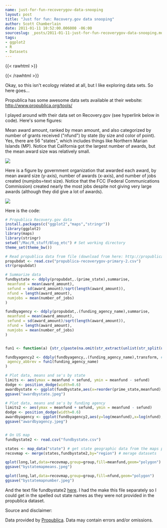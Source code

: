 ```yaml
---
name: just-for-fun-recoverygov-data-snooping
layout: post
title: "Just for fun: Recovery.gov data snooping"
author: Scott Chamberlain
date: 2011-01-11 10:52:00.006000 -06:00
sourceslug: _posts/2011-01-11-just-for-fun-recoverygov-data-snooping.md
tags:
- ggplot2
- R
- Datasets
---
```


{{< rawhtml >}}
<script async="true" src="http://pixel.propublica.org/pixel.js" type="text/javascript"></script>
{{< /rawhtml >}}

Okay, so this isn't ecology related at all, but I like exploring data sets. So here goes...

  

Propublica has some awesome data sets available at their website: http://www.propublica.org/tools/

I played around with their data set on Recovery.gov (see hyperlink below in code). Here's some figures:

  

Mean award amount, ranked by mean amount, and also categorized by number of grants received ("nfund") by state (by size and color of point).  Yes, there are 56 "states", which includes things like Northern Marian Islands (MP). Notice that California got the largest number of awards, but the mean award size was relatively small.

[![](http://1.bp.blogspot.com/_fANWq796z-w/TSuMsqigYNI/AAAAAAAAEXo/XIv_2rHJ_J8/s640/awardbystate.jpeg)](http://1.bp.blogspot.com/_fANWq796z-w/TSuMsqigYNI/AAAAAAAAEXo/XIv_2rHJ_J8/s1600/awardbystate.jpeg)

Here is a figure by government organization that awarded each award, by mean award size (y-axis), number of awards (x-axis), and number of jobs created (numjobs=text size). Notice that the FCC (Federal Communications Commission) created nearly the most jobs despite not giving very large awards (although they did give a lot of awards).

[![](http://3.bp.blogspot.com/_fANWq796z-w/TSyI0xFggbI/AAAAAAAAEX0/36J9f_n89tY/s640/awardbyagency.jpeg)](http://3.bp.blogspot.com/_fANWq796z-w/TSyI0xFggbI/AAAAAAAAEX0/36J9f_n89tY/s1600/awardbyagency.jpeg)


Here is the code:

```r
# Propublica Recovery.gov data
install.packages(c("ggplot2","maps","stringr"))
library(ggplot2)
library(maps)
library(stringr)
setwd("/Mac/R_stuff/Blog_etc") # Set working directory
theme_set(theme_bw())

# Read propublica data from file (download from here: http://propublica.s3.amazonaws.com/assets/recoverygov/propublica-recoverygov-primary-2.xls
propubdat <- read.csv("propublica-recoverygov-primary-2.csv")
str(propubdat)

# Summarize data
fundbystate <- ddply(propubdat,.(prime_state),summarise,
 meanfund = mean(award_amount),
 sefund = sd(award_amount)/sqrt(length(award_amount)),
 nfund = length(award_amount),
 numjobs = mean(number_of_jobs)
)

fundbyagency <- ddply(propubdat,.(funding_agency_name),summarise,
 meanfund = mean(award_amount),
 sefund = sd(award_amount)/sqrt(length(award_amount)),
 nfund = length(award_amount),
 numjobs = mean(number_of_jobs)
)


fun1 <- function(a) {str_c(paste(na.omit(str_extract(unlist(str_split(unlist(as.character(a[1])), " ")), "[A-Z]{1}"))), collapse="")} # Fxn to make funding agency name abbreviations within ddply below

fundbyagency2 <- ddply(fundbyagency,.(funding_agency_name),transform, # add to table funding agency name abbreviations
 agency_abbrev = fun1(funding_agency_name)
)

# Plot data, means and se's by state
limits <- aes(ymax = meanfund + sefund, ymin = meanfund - sefund)
dodge <- position_dodge(width=0.6)
awardbystate <- ggplot(fundbystate,aes(x=reorder(prime_state,meanfund),y=meanfund,colour=nfund)) + geom_point(aes(size=nfund),position=dodge) + coord_flip()  + geom_errorbar(limits, width=0.2,position=dodge) + opts(panel.grid.major = theme_blank(),panel.grid.minor=theme_blank(),legend.position=c(0.7,0.2)) + labs(x="State",y="Mean grant amount awarded +/- 1 s.e.")
ggsave("awardbystate.jpeg")

# Plot data, means and se's by funding agency
limits2 <- aes(ymax = meanfund + sefund, ymin = meanfund - sefund)
dodge <- position_dodge(width=0.6)
awardbyagency <- ggplot(fundbyagency2,aes(y=log(meanfund),x=log(nfund),label=agency_abbrev)) + geom_text(aes(size=numjobs))
ggsave("awardbyagency.jpeg")


# On US map
fundbystate2 <- read.csv("fundbystate.csv")

states <- map_data("state") # get state geographic data from the maps package
recovmap <- merge(states,fundbystate2,by="region") # merage datasets

qplot(long,lat,data=recovmap,group=group,fill=meanfund,geom="polygon")
ggsave("bystatemapmeans.jpeg")

qplot(long,lat,data=recovmap,group=group,fill=nfund,geom="polygon")
ggsave("bystatemapnumber.jpeg")
```

And the text file fundbystate2 [here](http://web.me.com/scott_c1/Scott_Chamberlain/Other_files/fundbystate.csv). I had the make this file separately so I could get in the spelled out state names as they were not provided in the propublica dataset.

Source and disclaimer:

Data provided by [Propublica](https://www.propublica.org/). Data may contain errors and/or omissions.
